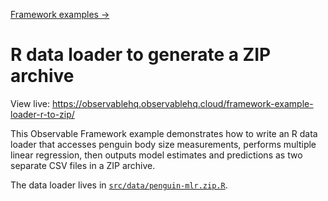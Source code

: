 [Framework examples →](../)

# R data loader to generate a ZIP archive

View live: <https://observablehq.observablehq.cloud/framework-example-loader-r-to-zip/>

This Observable Framework example demonstrates how to write an R data loader that accesses penguin body size measurements, performs multiple linear regression, then outputs model estimates and predictions as two separate CSV files in a ZIP archive.

The data loader lives in [`src/data/penguin-mlr.zip.R`](./src/data/penguin-mlr.zip.R).
